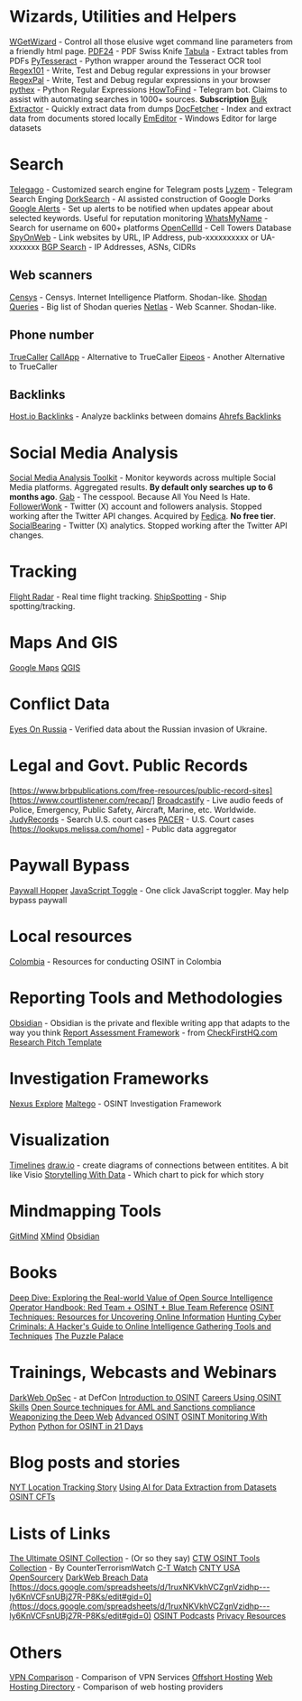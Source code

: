# Wizards, Utilities and Helpers

[WGetWizard](https://www.whatismybrowser.com/developers/tools/wget-wizard/) - Control all those elusive wget command line parameters from a friendly html page.
[PDF24](https://www.pdf24.org/en/) - PDF Swiss Knife
[Tabula](https://tabula.technology/) - Extract tables from PDFs
[PyTesseract](https://pypi.org/project/pytesseract/) - Python wrapper around the Tesseract OCR tool
[Regex101](https://regex101.com/) - Write, Test and Debug regular expressions in your browser
[RegexPal](https://www.regexpal.com/) - Write, Test and Debug regular expressions in your browser
[pythex](https://pythex.org/) - Python Regular Expressions
[HowToFind](https://telegram.me/HowToFindRobot) - Telegram bot. Claims to assist with automating searches in 1000+ sources. **Subscription**
[Bulk Extractor](https://www.digitalforensicstips.com/2019/11/using-bulk-extractor-for-quick-osint.html) - Quickly extract data from dumps
[DocFetcher](https://docfetcher.sourceforge.io/en/index.html) - Index and extract data from documents stored locally
[EmEditor](https://www.emeditor.com/) - Windows Editor for large datasets

# Search

[Telegago](https://cse.google.com/cse?q=+&cx=006368593537057042503:efxu7xprihg) - Customized search engine for Telegram posts
[Lyzem](https://lyzem.com/) - Telegram Search Enging
[DorkSearch](https://dorksearch.com/) - AI assisted construction of Google Dorks
[Google Alerts](https://www.google.com/alerts) - Set up alerts to be notified when updates appear about selected keywords. Useful for reputation monitoring
[WhatsMyName](https://whatsmyname.app/) - Search for username on 600+ platforms
[OpenCellId](https://www.opencellid.org/) - Cell Towers Database
[SpyOnWeb](https://spyonweb.com/) - Link websites by URL, IP Address, pub-xxxxxxxxxx or UA-xxxxxxx
[BGP Search](https://bgp.he.net/) - IP Addresses, ASNs, CIDRs

## Web scanners

[Censys](https://search.censys.com) - Censys. Internet Intelligence Platform. Shodan-like.
[Shodan Queries](https://github.com/jakejarvis/awesome-shodan-queries) - Big list of Shodan queries
[Netlas](https://netlas.io/) - Web Scanner. Shodan-like.

## Phone number

[TrueCaller](https://www.truecaller.com/)
[CallApp](https://callapp.com/) - Alternative to TrueCaller
[Eipeos](https://epieos.com/) - Another Alternative to TrueCaller

## Backlinks

[Host.io Backlinks](https://host.io/backlinks/) - Analyze backlinks between domains
[Ahrefs Backlinks](https://ahrefs.com/backlink-checker)

# Social Media Analysis

[Social Media Analysis Toolkit](https://smat-app.com/) - Monitor keywords across multiple Social Media platforms. Aggregated results. **By default only searches up to 6 months ago**.
[Gab](https://gab.com/) - The cesspool. Because All You Need Is Hate.
[FollowerWonk](https://followerwonk.com/) - Twitter (X) account and followers analysis. Stopped working after the Twitter API changes. Acquired by [Fedica](https://fedica.com/). **No free tier**.
[SocialBearing](https://socialbearing.com/) - Twitter (X) analytics. Stopped working after the Twitter API changes. 

# Tracking

[Flight Radar](https://flightradar24.com) - Real time flight tracking.
[ShipSpotting](https://www.shipspotting.com/) - Ship spotting/tracking.

# Maps And GIS

[Google Maps](https://maps.google.com)
[QGIS](https://www.qgis.org/en/site/)

# Conflict Data

[Eyes On Russia](https://eyesonrussia.org/) - Verified data about the Russian invasion of Ukraine.

# Legal and Govt. Public Records

[https://www.brbpublications.com/free-resources/public-record-sites]
[https://www.courtlistener.com/recap/]
[Broadcastify](https://www.broadcastify.com/) - Live audio feeds of Police, Emergency, Public Safety, Aircraft, Marine, etc. Worldwide.
[JudyRecords](https://www.judyrecords.com/) - Search U.S. court cases
[PACER](https://pacer.uscourts.gov/) - U.S. Court cases
[https://lookups.melissa.com/home] - Public data aggregator

# Paywall Bypass

[Paywall Hopper](http://12ft.io/)
[JavaScript Toggle](https://chrome.google.com/webstore/detail/one-click-javascript-togg/ahjfodbngfpdppljbkhcfhcfdagfgcnj) - One click JavaScript toggler. May help bypass paywall

# Local resources

[Colombia](https://github.com/BeHackerPro/OSINT_in_Colombia) - Resources for conducting OSINT in Colombia

# Reporting Tools and Methodologies

[Obsidian](https://obsidian.md/) - Obsidian is the private and flexible writing app that adapts to the way you think
[Report Assessment Framework](https://docs.google.com/spreadsheets/d/1ka2rcMAmiUgDKIiTxXNS5cB0poax8C-GCC2Gl1_sRmY/edit#gid=0) - from [CheckFirstHQ.com](CheckFirstHQ.com)
[Research Pitch Template](https://docs.google.com/document/d/187P17tFE_rOrzLb2oA2vCPqNqoGP3gkSTrSLV5mwAhs/edit)

# Investigation Frameworks

[Nexus Explore](https://www.nexusxplore.com/)
[Maltego](https://maltego.com) - OSINT Investigation Framework

# Visualization

[Timelines](http://timeline.knightlab.com/)
[draw.io](http://draw.io) - create diagrams of connections between entitites. A bit like Visio
[Storytelling With Data](https://www.storytellingwithdata.com/chart-guide) - Which chart to pick for which story

# Mindmapping Tools

[GitMind](https://gitmind.com/)
[XMind](https://xmind.works)
[Obsidian](https://obsidian.md/) 

# Books

[Deep Dive: Exploring the Real-world Value of Open Source Intelligence](https://www.amazon.com/Deep-Dive-Exploring-Real-world-Intelligence/dp/1119933242)
[Operator Handbook: Red Team + OSINT + Blue Team Reference](https://www.amazon.com/Operator-Handbook-Team-OSINT-Reference/dp/B085RR67H5)
[OSINT Techniques: Resources for Uncovering Online Information](https://www.amazon.com/dp/B0BRDLYX75)
[Hunting Cyber Criminals: A Hacker's Guide to Online Intelligence Gathering Tools and Techniques](https://www.amazon.com/OSINT-Toolkit-Intelligence-Gathering-Investigations/dp/1119540925)
[The Puzzle Palace](https://www.amazon.com/Puzzle-Palace-National-Intelligence-Organization/dp/0140067485)

# Trainings, Webcasts and Webinars

[DarkWeb OpSec](https://www.youtube.com/watch?v=01oeaBb85Xc&feature=youtu.be) - at DefCon
[Introduction to OSINT](https://www.myosint.training/courses/introduction-to-osint)
[Careers Using OSINT Skills](https://www.myosint.training/courses/careers-using-osint-skills) 
[Open Source techniques for AML and Sanctions compliance](https://www.sans.org/webcasts/open-source-tools-techniques-aml-sanctions-compliance/)
[Weaponizing the Deep Web](https://www.youtube.com/watch?v=PefDqP3Gm_M&t=174s)
[Advanced OSINT](https://www.sans.org/cyber-security-courses/advanced-open-source-intelligence-gathering-analysis/)
[OSINT Monitoring With Python](https://www.sans.org/webcasts/setting-up-osint-watchdogs-create-free-persistent-monitoring-tools-python/)
[Python for OSINT in 21 Days](https://github.com/cipher387/python-for-OSINT-21-days)

# Blog posts and stories

[NYT Location Tracking Story](https://www.nytimes.com/interactive/2019/12/19/opinion/location-tracking-cell-phone.html)
[Using AI for Data Extraction from Datasets](https://www.dutchosintguy.com/post/using-ai-for-extracting-usernames-emails-phone-numbers-and-personal-names-from-large-datasets)
[OSINT CFTs](https://warnerchad.medium.com/osint-ctfs-9993129c10c7)

# Lists of Links

[The Ultimate OSINT Collection](https://start.me/p/DPYPMz/the-ultimate-osint-collection) - (Or so they say)
[CTW OSINT Tools Collection](https://start.me/p/z4rkrg/ctw-osint-tools-links-updated-9-18-23) - By CounterTerrorismWatch [C-T Watch](https://www.ctwatch.us/)
[CNTY USA](https://start.me/p/kxMBv9/cnty-usa)
[OpenSourcery](https://start.me/p/X2jBdL/open-sourcery) 
[DarkWeb Breach Data](https://start.me/p/X2wwpk/14-dark-web-breach-data)
[https://docs.google.com/spreadsheets/d/1ruxNKVkhVCZgnVzidhp---ly6KnVCFsnUBj27R-P8Ks/edit#gid=0](https://docs.google.com/spreadsheets/d/1ruxNKVkhVCZgnVzidhp---ly6KnVCFsnUBj27R-P8Ks/edit#gid=0)
[OSINT Podcasts](https://osintteam.blog/osint-podcasts-7be54992a7e5)
[Privacy Resources](https://www.techlore.tech/resources)

# Others

[VPN Comparison](https://thatoneprivacysite.xyz/) - Comparison of VPN Services
[Offshort Hosting](https://offshore.cat/) 
[Web Hosting Directory](https://www.whtop.com/directory) - Comparison of web hosting providers
